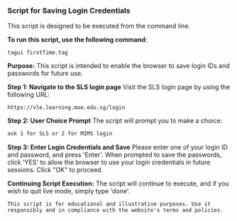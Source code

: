 
### Script for Saving Login Credentials

This script is designed to be executed from the command line.

**To run this script, use the following command:**

```
tagui firstTime.tag
```

**Purpose:**
This script is intended to enable the browser to save login IDs and passwords for future use.

**Step 1: Navigate to the SLS login page**
Visit the SLS login page by using the following URL:

```url
https://vle.learning.moe.edu.sg/login
```

**Step 2: User Choice Prompt**
The script will prompt you to make a choice:

```bash
ask 1 for SLS or 2 for MIMS login
```

**Step 3: Enter Login Credentials and Save**
Please enter one of your login ID and password, and press 'Enter'. When prompted to save the passwords, click 'YES' to allow the browser to use your login credentials in future sessions. Click "OK" to proceed.

**Continuing Script Execution:**
The script will continue to execute, and if you wish to quit live mode, simply type 'done'.
```
This script is for educational and illustrative purposes. Use it responsibly and in compliance with the website's terms and policies.
```
